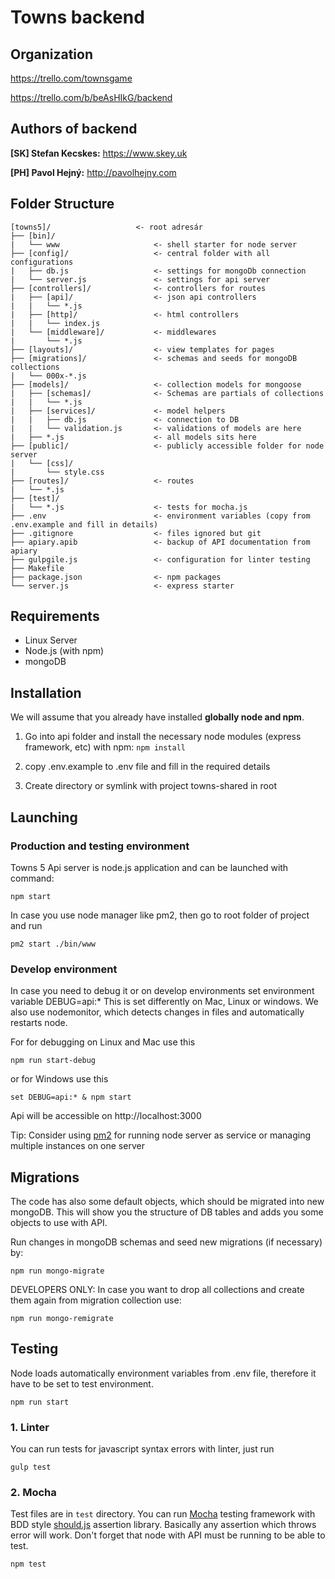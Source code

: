 # Towns backend


## Organization

https://trello.com/townsgame

https://trello.com/b/beAsHIkG/backend


## Authors of backend

**[SK] Stefan Kecskes:** https://www.skey.uk

**[PH] Pavol Hejný:** http://pavolhejny.com


## Folder Structure

    [towns5]/                   <- root adresár
	├── [bin]/
	|   └── www                     <- shell starter for node server
	├── [config]/                   <- central folder with all configurations
	|   ├── db.js                   <- settings for mongoDb connection
	|   └── server.js               <- settings for api server
	├── [controllers]/              <- controllers for routes
	|   ├── [api]/                  <- json api controllers
	|   |   └── *.js       
	|   ├── [http]/                 <- html controllers
	|   |   └── index.js     	         
	|   └── [middleware]/           <- middlewares
	|       └── *.js            
	├── [layouts]/                  <- view templates for pages
	├── [migrations]/               <- schemas and seeds for mongoDB collections    
	|   └── 000x-*.js     
	├── [models]/                   <- collection models for mongoose
	|   ├── [schemas]/              <- Schemas are partials of collections 
	|   |   └── *.js                
	|   ├── [services]/             <- model helpers
	|   |   ├── db.js               <- connection to DB 
	|   |   └── validation.js       <- validations of models are here
	|   ├── *.js                    <- all models sits here
	├── [public]/                   <- publicly accessible folder for node server 
	|   └── [css]/
	|       └── style.css
	├── [routes]/                   <- routes
	|   └── *.js
	├── [test]/                     
	|   └── *.js                    <- tests for mocha.js
	├── .env                        <- environment variables (copy from .env.example and fill in details)
	├── .gitignore                  <- files ignored but git
	├── apiary.apib                 <- backup of API documentation from apiary 
	├── gulpgile.js                 <- configuration for linter testing
	├── Makefile                    
	├── package.json                <- npm packages
	└── server.js                   <- express starter


## Requirements

- Linux Server
- Node.js (with npm)
- mongoDB


## Installation

We will assume that you already have installed **globally node and npm**.

1. Go into api folder and install the necessary node modules (express framework, etc) with npm: `npm install`

2. copy .env.example to .env file and fill in the required details

3. Create directory or symlink with project towns-shared in root



## Launching

### Production and testing environment

Towns 5 Api server is node.js application and can be launched with command:

	npm start

In case you use node manager like pm2, then go to root folder of project and run

	pm2 start ./bin/www
	
### Develop environment

In case you need to debug it or on develop environments set environment variable DEBUG=api:* This is set differently on
Mac, Linux or windows. We also use nodemonitor, which detects changes in files and automatically restarts node.

For for debugging on Linux and Mac use this

	npm run start-debug
	
or for Windows use this
	
	set DEBUG=api:* & npm start

Api will be accessible on http://localhost:3000

Tip: Consider using [pm2](https://www.npmjs.com/package/pm2) for running node server as service or managing multiple instances on one server

## Migrations

The code has also some default objects, which should be migrated into new mongoDB. This will show you the structure
of DB tables and adds you some objects to use with API.

Run changes in mongoDB schemas and seed new migrations (if necessary) by: 

    npm run mongo-migrate
    
DEVELOPERS ONLY: In case you want to drop all collections and create them again from migration collection use:
    
    npm run mongo-remigrate
	
## Testing

Node loads automatically environment variables from .env file, therefore it have to be set to test environment. 
    
    npm run start
    
### 1. Linter

You can run tests for javascript syntax errors with linter, just run

	gulp test


### 2. Mocha
 
Test files are in `test` directory. You can run [Mocha](https://mochajs.org) testing framework with BDD style
[should.js](https://github.com/shouldjs/should.js) assertion library. Basically any assertion which throws error
will work. Don't forget that node with API must be running to be able to test.

	npm test

